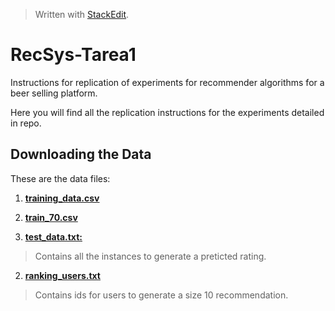 


> Written with [StackEdit](https://stackedit.io/).
# RecSys-Tarea1

Instructions for replication of experiments for recommender algorithms for a beer selling platform. 

Here you will find all the replication instructions for the experiments detailed in repo.

 ## Downloading the Data
These are the data files:

 1. [ **training_data.csv** 
](https://github.com/paulanavarretec/RecSys-Tarea1/blob/master/training_data.csv)

 2. [ **train_70.csv** 
](https://github.com/paulanavarretec/RecSys-Tarea1/blob/master/train_70.csv)

 2. [ **test_data.txt:** 
](https://github.com/paulanavarretec/RecSys-Tarea1/blob/master/train_30.csv)
 > Contains all the instances to generate a preticted rating.

 2. [**ranking_users.txt**](https://github.com/paulanavarretec/RecSys-Tarea1/blob/master/ranking_users.txt)
> Contains ids for users to generate a size 10 recommendation. 

<!--stackedit_data:
eyJoaXN0b3J5IjpbNDg2NTEwOTE2LC0xNTgyMjQwODUwLC0yNT
Y5MjQ0NDYsOTU0NTQ3NzksLTI1NjkyNDQ0NiwtMTU5ODk4NTA1
NSwtNTU1NDAxNjcsLTkxNTA4MzAzNCwxNzQxNzk4NzNdfQ==
-->